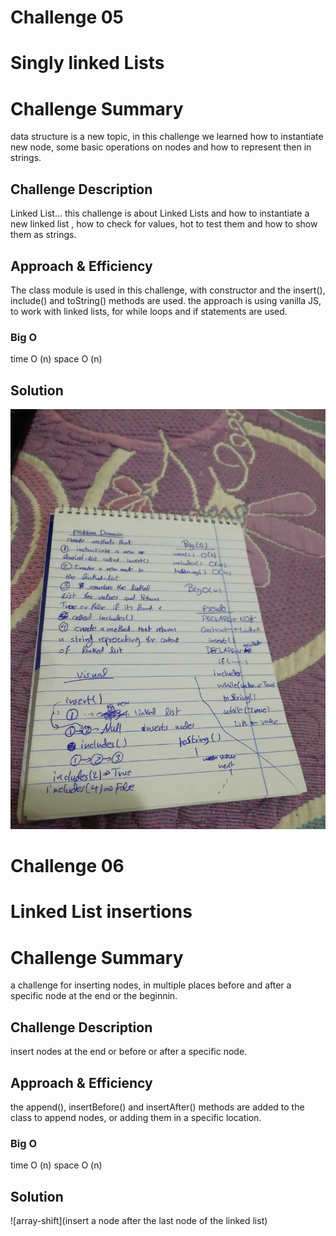 # Challenge 05 

# Singly linked Lists

# Challenge Summary
data structure is a new topic, in this challenge we learned how to instantiate new node, some basic operations on nodes and how to represent then in strings.

## Challenge Description
Linked List... this challenge is about Linked Lists and how to instantiate a new linked list , how to check for values, hot to test them and how to show  them as strings.

## Approach & Efficiency
The class module is used in this challenge, with constructor and the insert(), include() and toString() methods are used. the approach is using vanilla JS, to work with linked lists, for while loops and if statements are used.

### Big O
time O (n)
space O (n)

## Solution
![array-shift](assets/Linked-List.jpg)


# Challenge 06

# Linked List insertions 

# Challenge Summary
a challenge for inserting nodes, in multiple places before and after a specific node at the end or the beginnin.

## Challenge Description
insert nodes at the end or before or after a specific node.

## Approach & Efficiency
the append(), insertBefore() and insertAfter() methods are added to the class to append nodes, or adding them in a specific location. 

### Big O
time O (n)
space O (n)

## Solution
![array-shift](insert a node after the last node of the linked list)

